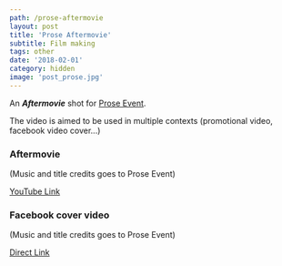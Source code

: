 ```yaml
---
path: /prose-aftermovie
layout: post
title: 'Prose Aftermovie'
subtitle: Film making
tags: other
date: '2018-02-01'
category: hidden
image: 'post_prose.jpg'
---
```


An **_Aftermovie_** shot for [Prose Event](https://www.facebook.com/Prose.Event/).

The video is aimed to be used in multiple contexts (promotional video, facebook video cover...)

### Aftermovie

(Music and title credits goes to Prose Event)

<ResponsiveIframe src="https://www.facebook.com/plugins/video.php?href=https%3A%2F%2Fwww.facebook.com%2FProse.Event%2Fvideos%2F414386372317385%2F&show_text=0&width=560" width="560" height="315"/>

[YouTube Link](https://www.youtube.com/watch?v=1uesF5tLMVo)

### Facebook cover video

(Music and title credits goes to Prose Event)

<ResponsiveIframe src="https://www.facebook.com/plugins/video.php?href=https%3A%2F%2Fwww.facebook.com%2FProse.Event%2Fvideos%2F414330538989635%2F&show_text=0&width=560" width="560" height="315" />

[Direct Link](https://www.facebook.com/Prose.Event/videos/414330538989635/)
